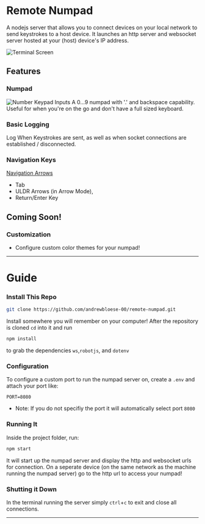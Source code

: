 # Remote Numpad
A nodejs server that allows you to connect devices on your local network to send keystrokes to a host device. It launches an http server and websocket server hosted at your (host) device's IP address.

![Terminal Screen](https://firebasestorage.googleapis.com/v0/b/storeshit.appspot.com/o/numpad-js%2Fterm.png?alt=media&token=7f98635f-aaa7-4d87-bee9-688011acfca1)
## Features
### Numpad
![Number Keypad Inputs](https://firebasestorage.googleapis.com/v0/b/storeshit.appspot.com/o/numpad-js%2Fnums.jpg?alt=media&token=3972b7a6-08e6-440a-be4d-78317dc69086)
A 0...9 numpad with '.' and backspace capability. Useful for when you're on the go and don't have a full sized keyboard. 

### Basic Logging 
Log When Keystrokes are sent, as well as when socket connections are established / disconnected. 

### Navigation Keys 
[Navigation Arrows](https://firebasestorage.googleapis.com/v0/b/storeshit.appspot.com/o/numpad-js%2Farrows.jpg?alt=media&token=6d21ea4f-51f0-4c9d-85c0-8bcb6524e8d2)
 - Tab
 - ULDR Arrows (in Arrow Mode), 
 - Return/Enter Key



## Coming Soon!
### Customization
- Configure custom color themes for your numpad! 



****

# Guide 

### Install This Repo

```bash
git clone https://github.com/andrewbloese-00/remote-numpad.git
```
Install somewhere you will remember on your computer! After the repository is cloned `cd` into it and run 
```bash
npm install
```
to grab the dependencies `ws`,`robotjs`, and `dotenv`

### Configuration 
To configure a custom port to run the numpad server on, create a `.env` and attach your port like: 
```
PORT=8080
```
* Note: If you do not specifiy the port it will automatically select port `8080`



### Running It
Inside the project folder, run:
```bash
npm start
```
It will start up the numpad server and display the http and websocket urls for connection. On a seperate device (on the same network as the machine running the numpad server) go to the http url to access your numpad!


### Shutting it Down
In the terminal running the server simply `ctrl`+`c` to exit and close all connections. 

****

